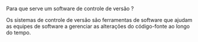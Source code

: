 Para que serve um software de controle de versão ?

Os sistemas de controle de versão são ferramentas de software que ajudam as equipes de software a gerenciar as alterações do código-fonte ao longo do tempo.
